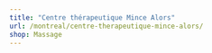 ```yaml
---
title: "Centre thérapeutique Mince Alors"
url: /montreal/centre-therapeutique-mince-alors/
shop: Massage
---
```

